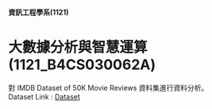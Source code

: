 #### 資訊工程學系(1121)
# 大數據分析與智慧運算(1121_B4CS030062A)
對 IMDB Dataset of 50K Movie Reviews 資料集進行資料分析。  
Dataset Link : [Dataset](https://www.kaggle.com/datasets/lakshmi25npathi/imdb-dataset-of-50k-movie-reviews/data)





